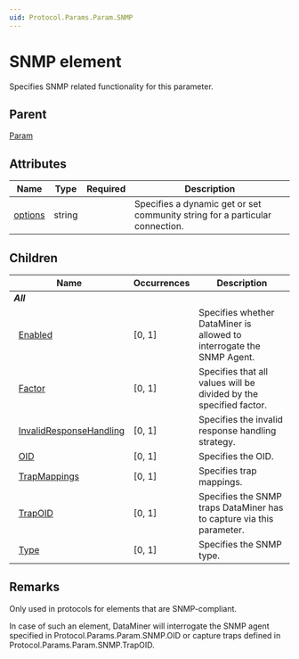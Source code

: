 ```yaml
---
uid: Protocol.Params.Param.SNMP
---
```


# SNMP element

Specifies SNMP related functionality for this parameter.

## Parent

[Param](xref:Protocol.Params.Param)

## Attributes

|Name|Type|Required|Description|
|--- |--- |--- |--- |
|[options](xref:Protocol.Params.Param.SNMP-options)|string||Specifies a dynamic get or set community string for a particular connection.|

## Children

|Name|Occurrences|Description|
|--- |--- |--- |
|***All***|||
|&nbsp;&nbsp;[Enabled](xref:Protocol.Params.Param.SNMP.Enabled)|[0, 1]|Specifies whether DataMiner is allowed to interrogate the SNMP Agent.|
|&nbsp;&nbsp;[Factor](xref:Protocol.Params.Param.SNMP.Factor)|[0, 1]|Specifies that all values will be divided by the specified factor.|
|&nbsp;&nbsp;[InvalidResponseHandling](xref:Protocol.Params.Param.SNMP.InvalidResponseHandling)|[0, 1]|Specifies the invalid response handling strategy.|
|&nbsp;&nbsp;[OID](xref:Protocol.Params.Param.SNMP.OID)|[0, 1]|Specifies the OID.|
|&nbsp;&nbsp;[TrapMappings](xref:Protocol.Params.Param.SNMP.TrapMappings)|[0, 1]|Specifies trap mappings.|
|&nbsp;&nbsp;[TrapOID](xref:Protocol.Params.Param.SNMP.TrapOID)|[0, 1]|Specifies the SNMP traps DataMiner has to capture via this parameter.|
|&nbsp;&nbsp;[Type](xref:Protocol.Params.Param.SNMP.Type)|[0, 1]|Specifies the SNMP type.|

## Remarks

Only used in protocols for elements that are SNMP-compliant.

In case of such an element, DataMiner will interrogate the SNMP agent specified in Protocol.Params.Param.SNMP.OID or capture traps defined in Protocol.Params.Param.SNMP.TrapOID.
